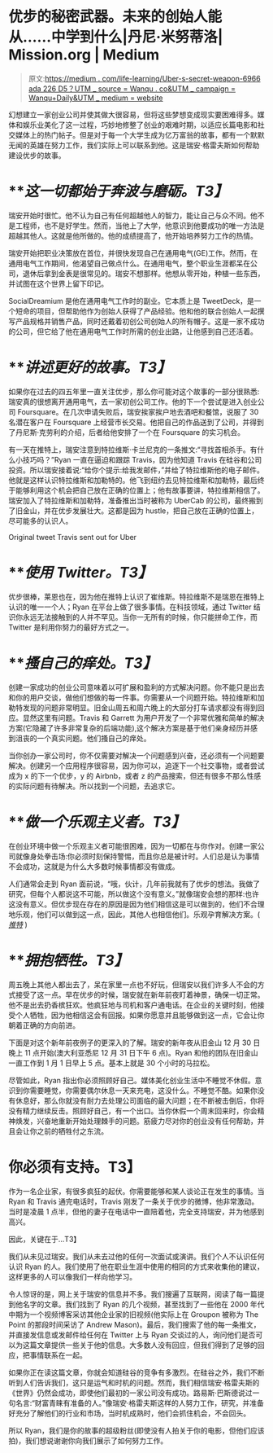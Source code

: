 # 优步的秘密武器。未来的创始人能从……中学到什么|丹尼·米努蒂洛| Mission.org | Medium

> 原文:[https://medium . com/life-learning/Uber-s-secret-weapon-6966 ada 226 D5？UTM _ source = Wanqu . co&UTM _ campaign = Wanqu+Daily&UTM _ medium = website](https://medium.com/life-learning/uber-s-secret-weapon-6966ada226d5?utm_source=wanqu.co&utm_campaign=Wanqu+Daily&utm_medium=website)

幻想建立一家创业公司并使其做大很容易，但将这些梦想变成现实要困难得多。媒体和娱乐业美化了这一过程，巧妙地修整了创业的艰难时期，以适应长篇电影和社交媒体上的热门帖子。但是对于每一个大学生成为亿万富翁的故事，都有一个默默无闻的英雄在努力工作，我们实际上可以联系到他。这是瑞安·格雷夫斯如何帮助建设优步的故事。

# ***这一切都始于奔波与磨砺。*T3】**

瑞安开始时很忙。他不认为自己有任何超越他人的智力，能让自己与众不同。他不是工程师，也不是好学生。然而，当他上了大学，他意识到他要成功的唯一方法是超越其他人。这就是他所做的。他的成绩提高了，他开始培养努力工作的热情。

瑞安开始把职业决策放在首位，并很快发现自己在通用电气(GE)工作。然而，在通用电气工作期间，他渴望自己做点什么。在通用电气，整个职业生涯都呆在公司，退休后拿到金表是很常见的。瑞安不想那样。他想从零开始，种植一些东西，并试图在这个世界上留下印记。

SocialDreamium 是他在通用电气工作时的副业。它本质上是 TweetDeck，是一个短命的项目，但帮助他作为创始人获得了产品经验。他和他的联合创始人一起撰写产品规格并销售产品，同时还戴着初创公司创始人的所有帽子。这是一家不成功的公司，但它给了他在通用电气工作时所需的创业出路，让他感到自己还活着。

# ***讲述更好的故事。*T3】**

如果你在过去的四五年里一直关注优步，那么你可能对这个故事的一部分很熟悉:瑞安真的很想离开通用电气，去一家初创公司工作。他的下一个尝试是进入创业公司 Foursquare。在几次申请失败后，瑞安挨家挨户地去酒吧和餐馆，说服了 30 名潜在客户在 Foursquare 上经营市长交易。他把自己的作品送到了公司，并得到了丹尼斯·克劳利的介绍，后者给他安排了一个在 Foursquare 的实习机会。

有一天在推特上，瑞安注意到特拉维斯·卡兰尼克的一条推文:“寻找首相杀手。有什么小技巧吗？”Ryan 一直在逼迫和跟踪 Travis，因为他知道 Travis 在硅谷和公司投资。所以瑞安接着说:“给你个提示:给我发邮件，”并给了特拉维斯他的电子邮件。他就是这样认识特拉维斯和加勒特的。他飞到纽约去见特拉维斯和加勒特，最后终于能够利用这个机会把自己放在正确的位置上；他有故事要讲，特拉维斯相信了。瑞安加入了特拉维斯和加勒特，准备推出当时被称为 UberCab 的公司，最终搬到了旧金山，并在优步发展壮大。这都是因为 hustle，把自己放在正确的位置上，尽可能多的认识人。



Original tweet Travis sent out for Uber



# ***使用 Twitter。*T3】**

优步很棒，莱恩也在，因为他在推特上认识了崔维斯。特拉维斯不是瑞恩在推特上认识的唯一一个人；Ryan 在平台上做了很多事情。在科技领域，通过 Twitter 结识你永远无法接触到的人并不罕见。当你一无所有的时候，你只能拼命工作，而 Twitter 是利用你努力的最好方式之一。

# ***搔自己的痒处。*T3】**

创建一家成功的创业公司意味着以可扩展和盈利的方式解决问题。你不能只是出去和你的用户交谈，做他们想做的每一件事。你需要从一个问题开始。特拉维斯和加勒特发现的问题非常明显。旧金山周五和周六晚上的大部分打车请求都没有得到回应。显然这里有问题。Travis 和 Garrett 为用户开发了一个非常优雅和简单的解决方案(它隐藏了许多非常复杂的后端功能),这个解决方案是基于他们亲身经历并感到沮丧的一个真实问题。他们搔自己的痒处。

当你创办一家公司时，你不仅需要对解决一个问题感到兴奋，还必须有一个问题要解决。创建另一个应用程序很容易，因为你可以，追逐下一个社交事物，或者尝试成为 x 的下一个优步，y 的 Airbnb，或者 z 的产品搜索，但还有很多不那么性感的实际问题有待解决。所以找到一个问题，去追求它。

# ***做一个乐观主义者。*T3】**

在创业环境中做一个乐观主义者可能很困难，因为一切都在与你作对。创建一家公司就像身处拳击场:你必须时刻保持警惕，而且你总是被计时。人们总是认为事情不会成功，这就是为什么大多数时候事情都没有做成。

人们通常会走到 Ryan 面前说，“哦，伙计，几年前我就有了优步的想法。我做了研究，但每个人都说这不可能，所以做这个没有意义。”就像瑞安会想的那样:也许这没有意义。但优步现在存在的原因是因为他们相信这是可以做到的，他们不合理地乐观，他们可以做到这一点，因此，其他人也相信他们。乐观孕育解决方案。( [*推特*](http://ctt.ec/fZVa3) )



# ***拥抱牺牲。*T3】**

周五晚上其他人都出去了，呆在家里一点也不好玩，但瑞安以我们许多人不会的方式接受了这一点。早在优步的时候，瑞安就在新年前夜盯着神景，确保一切正常。他不是出去扔香槟狂欢。他疯狂地与司机和客户通电话。在企业的关键时刻，他接受个人牺牲，因为他相信这会有回报。如果你愿意并且能够做到这一点，它会让你朝着正确的方向前进。

下面是对这个新年前夜例子的更深入的了解。瑞安的新年夜从旧金山 12 月 30 日晚上 11 点开始(澳大利亚悉尼 12 月 31 日下午 6 点)。Ryan 和他的团队在旧金山一直工作到 1 月 1 日早上 5 点。基本上就是 30 个小时的马拉松。

尽管如此，Ryan 指出你必须照顾好自己。媒体美化创业生活中不睡觉不休假。意识到你需要睡觉，你需要偶尔休息一天来充电，这没什么。不睡觉不酷。如果你没有休息好，那么你就没有耐力去处理公司面临的最大问题；在不断被击倒后，你将没有精力继续反击。照顾好自己，有一个出口。当你休假一个周末回来时，你会精神焕发，兴奋地重新开始处理棘手的问题。筋疲力尽对你的创业没有任何帮助，并且会让你之前的牺牲付之东流。

# 你必须有支持。T3】

作为一名企业家，有很多疯狂的起伏。你需要能够和某人谈论正在发生的事情。当 Ryan 和 Travis 通完电话时，Travis 刚发了一条关于优步的微博，他非常激动。当时是凌晨 1 点半，但他的妻子在电话中一直陪着他，完全支持瑞安，并为他感到高兴。

因此，关键在于…T3】

我们从未见过瑞安。我们从未去过他的任何一次面试或演讲。我们个人不认识任何认识 Ryan 的人。我们使用了他在职业生涯中使用的相同的方式来收集他的建议，这样更多的人可以像我们一样向他学习。

令人惊讶的是，网上关于瑞安的信息并不多。我们搜遍了互联网，阅读了每一篇提到他名字的文章。我们找到了 Ryan 的几个视频，甚至找到了一些他在 2000 年代中期为一个视频博客采访其他企业家的旧视频(他实际上在 Groupon 被称为 The Point 的那段时间采访了 Andrew Mason)。最后，我们搜索了他的每一条推文，并直接发信息或发邮件给任何在 Twitter 上与 Ryan 交谈过的人，询问他们是否可以为这篇文章提供一些关于他的信息。大多数人没有回应，但我们得到了足够的回应，把事情联系在一起。

如果你正在读这篇文章，你就会知道硅谷的竞争有多激烈。在硅谷之外，我们不断听到人们告诉我们，这只是运气和时机的问题。然而，我们相信瑞安·格雷夫斯的《世界》仍然会成功，即使他们最初的一家公司没有成功。路易斯·巴斯德说过一句名言:“财富青睐有准备的人。”像瑞安·格雷夫斯这样的人努力工作，研究，并准备好充分了解他们的行业和市场，当时机成熟时，他们会抓住机会，不会回头。

所以 Ryan，我们是你的故事的超级粉丝(即使没有人拍关于你的电影，但他们应该拍)，我们想说谢谢你向我们展示了如何努力工作。

